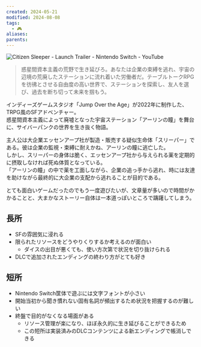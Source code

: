 ```yaml
---
created: 2024-05-21
modified: 2024-08-08
tags:
  - 🎮
aliases: 
parents: 
---
```

![Citizen Sleeper - Launch Trailer - Nintendo Switch - YouTube](https://www.youtube.com/watch?v=qNKU1PevYcg)

> 惑星間資本主義の荒野で生き延びろ。あなたは企業の束縛を逃れ、宇宙の辺境の荒廃したステーションに流れ着いた労働者だ。テーブルトークRPGを彷彿とさせる自由度の高い世界で、ステーションを探索し、友人を選び、過去を断ち切って未来を掴もう。

インディーズゲームスタジオ「Jump Over the Age」が2022年に制作した、TRPG風のSFアドベンチャー。  
惑星間資本主義によって廃墟となった宇宙ステーション「アーリンの瞳」を舞台に、サイバーパンクの世界を生き抜く物語。

主人公は大企業エッセンアープ社が製造・販売する疑似生命体「スリーパー」である。彼は企業の監視・束縛に耐えかね、アーリンの瞳に逃亡した。  
しかし、スリーパーの身体は脆く、エッセンアープ社から与えられる薬を定期的に摂取しなければ死ぬ体質となっている。  
「アーリンの瞳」の中で薬を工面しながら、企業の追っ手から逃れ、時には友達を助けながら最終的に大企業の支配から逃れることが目的である。

とても面白いゲームだったのでもう一度遊びたいが、文章量が多いので時間がかかることと、大まかなストーリー自体は一本道っぽいところで躊躇してしまう。

## 長所
- SFの雰囲気に浸れる
- 限られたリソースをどうやりくりするか考えるのが面白い
	- ダイスの出目が悪くても、使い方次第で状況を切り抜けられる
- DLCで追加されたエンディングの終わり方がとても好き

## 短所
- Nintendo Switch筐体で遊ぶには文字フォントが小さい
- 開始当初から聞き慣れない固有名詞が頻出するため状況を把握するのが難しい
- 終盤で目的がなくなる場面がある
	- リソース管理が楽になり、ほぼ永久的に生き延びることができるため
	- この短所は実装済みのDLCコンテンツによる新エンディングで帳消しできる